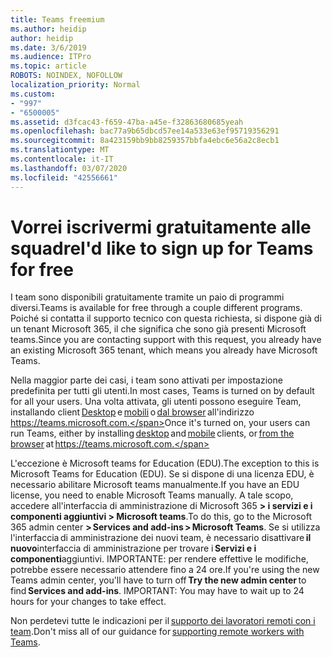 ```yaml
---
title: Teams freemium
ms.author: heidip
author: heidip
ms.date: 3/6/2019
ms.audience: ITPro
ms.topic: article
ROBOTS: NOINDEX, NOFOLLOW
localization_priority: Normal
ms.custom:
- "997"
- "6500005"
ms.assetid: d3fcac43-f659-47ba-a45e-f32863680685yeah
ms.openlocfilehash: bac77a9b65dbcd57ee14a533e63ef95719356291
ms.sourcegitcommit: 8a423159bb9bb8259357bbfa4ebc6e56a2c8ecb1
ms.translationtype: MT
ms.contentlocale: it-IT
ms.lasthandoff: 03/07/2020
ms.locfileid: "42556661"
---
```

# <a name="id-like-to-sign-up-for-teams-for-free"></a><span data-ttu-id="f6cba-102">Vorrei iscrivermi gratuitamente alle squadre</span><span class="sxs-lookup"><span data-stu-id="f6cba-102">I'd like to sign up for Teams for free</span></span>

<span data-ttu-id="f6cba-103">I team sono disponibili gratuitamente tramite un paio di programmi diversi.</span><span class="sxs-lookup"><span data-stu-id="f6cba-103">Teams is available for free through a couple different programs.</span></span> <span data-ttu-id="f6cba-104">Poiché si contatta il supporto tecnico con questa richiesta, si dispone già di un tenant Microsoft 365, il che significa che sono già presenti Microsoft teams.</span><span class="sxs-lookup"><span data-stu-id="f6cba-104">Since you are contacting support with this request, you already have an existing Microsoft 365 tenant, which means you already have Microsoft Teams.</span></span>

<span data-ttu-id="f6cba-105">Nella maggior parte dei casi, i team sono attivati per impostazione predefinita per tutti gli utenti.</span><span class="sxs-lookup"><span data-stu-id="f6cba-105">In most cases, Teams is turned on by default for all your users.</span></span> <span data-ttu-id="f6cba-106">Una volta attivata, gli utenti possono eseguire Team, installando client [Desktop](https://office.visualstudio.com/MAX/_workitems/edit/desktop) e [mobili](https://office.visualstudio.com/MAX/_workitems/edit/desktop) o [dal browser](https://docs.microsoft.com/en-us/MicrosoftTeams/get-clients#mobile-clients) all'indirizzo https://teams.microsoft.com.</span><span class="sxs-lookup"><span data-stu-id="f6cba-106">Once it's turned on, your users can run Teams, either by installing [desktop](https://office.visualstudio.com/MAX/_workitems/edit/desktop) and [mobile](https://office.visualstudio.com/MAX/_workitems/edit/desktop) clients, or [from the browser](https://docs.microsoft.com/en-us/MicrosoftTeams/get-clients#mobile-clients) at https://teams.microsoft.com.</span></span>

<span data-ttu-id="f6cba-107">L'eccezione è Microsoft teams for Education (EDU).</span><span class="sxs-lookup"><span data-stu-id="f6cba-107">The exception to this is Microsoft Teams for Education (EDU).</span></span> <span data-ttu-id="f6cba-108">Se si dispone di una licenza EDU, è necessario abilitare Microsoft teams manualmente.</span><span class="sxs-lookup"><span data-stu-id="f6cba-108">If you have an EDU license, you need to enable Microsoft Teams manually.</span></span> <span data-ttu-id="f6cba-109">A tale scopo, accedere all'interfaccia di amministrazione di Microsoft 365 **> i servizi e i componenti aggiuntivi > Microsoft teams**.</span><span class="sxs-lookup"><span data-stu-id="f6cba-109">To do this, go to the Microsoft 365 admin center **> Services and add-ins > Microsoft Teams**.</span></span> <span data-ttu-id="f6cba-110">Se si utilizza l'interfaccia di amministrazione dei nuovi team, è necessario disattivare **il nuovo**interfaccia di amministrazione per trovare i **Servizi e i componenti**aggiuntivi. IMPORTANTE: per rendere effettive le modifiche, potrebbe essere necessario attendere fino a 24 ore.</span><span class="sxs-lookup"><span data-stu-id="f6cba-110">If you're using the new Teams admin center, you'll have to turn off **Try the new admin center** to find **Services and add-ins**. IMPORTANT: You may have to wait up to 24 hours for your changes to take effect.</span></span>

<span data-ttu-id="f6cba-111">Non perdetevi tutte le indicazioni per il [supporto dei lavoratori remoti con i team](https://docs.microsoft.com/en-us/MicrosoftTeams/support-remote-work-with-teams).</span><span class="sxs-lookup"><span data-stu-id="f6cba-111">Don't miss all of our guidance for [supporting remote workers with Teams](https://docs.microsoft.com/en-us/MicrosoftTeams/support-remote-work-with-teams).</span></span>
